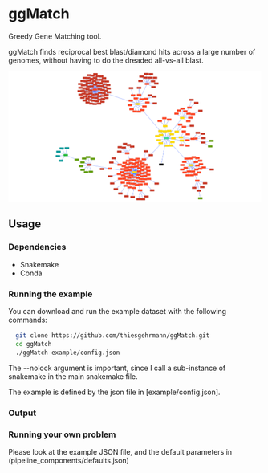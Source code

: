 # ggMatch
Greedy Gene Matching tool.

ggMatch finds reciprocal best blast/diamond hits across a large number of genomes, without having to do the dreaded all-vs-all blast.

![Example gene graph created by ggMatch](images/process.png)

## Usage

### Dependencies

 - Snakemake
 - Conda

### Running the example

You can download and run the example dataset with the following commands:

```bash
  git clone https://github.com/thiesgehrmann/ggMatch.git
  cd ggMatch
  ./ggMatch example/config.json
```

The --nolock argument is important, since I call a sub-instance of snakemake in the main snakemake file.

The example is defined by the json file in [example/config.json].

### Output



### Running your own problem

Please look at the example JSON file, and the default parameters in (pipeline_components/defaults.json)
